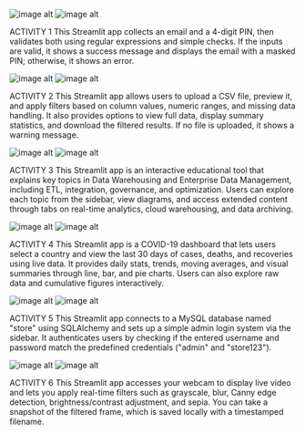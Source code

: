 ![image alt](https://github.com/joscel10/ITBAN2_streamlit_activity_REBUTABO/blob/aea1e810da0bae9e5e8a3f075a11ab936171f32a/Screenshot%20(236).png)
![image alt](https://github.com/joscel10/ITBAN2_streamlit_activity_REBUTABO/blob/8be5080a6e013da1db2e604e58fcc11d3f588aab/activity1_rebutabo.png)

ACTIVITY 1
This Streamlit app collects an email and a 4-digit PIN, then validates both using regular expressions and simple checks. If the inputs are valid, it shows a success message and displays the email with a masked PIN; otherwise, it shows an error.

![image alt](https://github.com/joscel10/ITBAN2_streamlit_activity_REBUTABO/blob/c7011685574489229069bf30821ef51ec9d24549/Screenshot%20(237).png)
![image alt](https://github.com/joscel10/ITBAN2_streamlit_activity_REBUTABO/blob/6f88ce2e27789f5b255ed6b8ec8542bb6b7f7967/activity2_rebutabo.png)

ACTIVITY 2
This Streamlit app allows users to upload a CSV file, preview it, and apply filters based on column values, numeric ranges, and missing data handling. It also provides options to view full data, display summary statistics, and download the filtered results. If no file is uploaded, it shows a warning message.


![image alt](https://github.com/joscel10/ITBAN2_streamlit_activity_REBUTABO/blob/32f9ed84dbeaee0833249d19f308012d9c28d914/Screenshot%20(239).png)
![image alt](https://github.com/joscel10/ITBAN2_streamlit_activity_REBUTABO/blob/4b183bf8c1268aebfcc6192de338a34cb538b314/activity3_rebutabo.png)

ACTIVITY 3
This Streamlit app is an interactive educational tool that explains key topics in Data Warehousing and Enterprise Data Management, including ETL, integration, governance, and optimization. Users can explore each topic from the sidebar, view diagrams, and access extended content through tabs on real-time analytics, cloud warehousing, and data archiving.

![image alt](https://github.com/joscel10/ITBAN2_streamlit_activity_REBUTABO/blob/46a142bbea144ef4814c23ef961e44d4b92a405d/Screenshot%20(242).png)
![image alt](https://github.com/joscel10/ITBAN2_streamlit_activity_REBUTABO/blob/499f7ed74ec83714f4b8972baa88e003b3b79d9c/activity4_rebutabo.png)

ACTIVITY 4
This Streamlit app is a COVID-19 dashboard that lets users select a country and view the last 30 days of cases, deaths, and recoveries using live data. It provides daily stats, trends, moving averages, and visual summaries through line, bar, and pie charts. Users can also explore raw data and cumulative figures interactively.

![image alt](https://github.com/joscel10/ITBAN2_streamlit_activity_REBUTABO/blob/8166fe3973a26dc407d3ee13b3883cd29716a364/Screenshot%20(244).png)
![image alt](https://github.com/joscel10/ITBAN2_streamlit_activity_REBUTABO/blob/d58bd21b774520023440fff3cae2415687a4480a/activity5_rebutabo.png)

ACTIVITY 5
This Streamlit app connects to a MySQL database named "store" using SQLAlchemy and sets up a simple admin login system via the sidebar. It authenticates users by checking if the entered username and password match the predefined credentials ("admin" and "store123").


![image alt](https://github.com/joscel10/ITBAN2_streamlit_activity_REBUTABO/blob/7237e058065e90209e212b3e2ee6ec531d273952/Screenshot%20(246).png)
![image alt](https://github.com/joscel10/ITBAN2_streamlit_activity_REBUTABO/blob/37611cf46857b9005bb6cf784112e8f313a46327/activity6_rebutabo.png)

ACTIVITY 6
This Streamlit app accesses your webcam to display live video and lets you apply real-time filters such as grayscale, blur, Canny edge detection, brightness/contrast adjustment, and sepia. You can take a snapshot of the filtered frame, which is saved locally with a timestamped filename.
